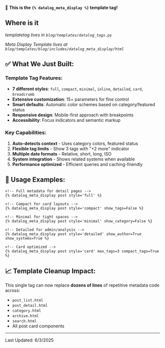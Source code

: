 🎉 **This is the `{% datalog_meta_display %}` template tag!**

## Where is it

*templatetag lives in `blog/templates/datalog_tags.py`*

*Meta Display Template lives at `blog/templates/blog/includes/datalog_meta_display/html`*

## ✅ **What We Just Built:**

### **Template Tag Features:**
- **7 different styles**: `full`, `compact`, `minimal`, `inline`, `detailed`, `card`, `breadcrumb`
- **Extensive customization**: 15+ parameters for fine control
- **Smart defaults**: Automatic color schemes based on category/featured status
- **Responsive design**: Mobile-first approach with breakpoints
- **Accessibility**: Focus indicators and semantic markup

### **Key Capabilities:**
1. **Auto-detects context** - Uses category colors, featured status
2. **Flexible tag limits** - Show 3 tags with "+2 more" indicator
3. **Multiple date formats** - Relative, short, long, ISO
4. **System integration** - Shows related systems when available
5. **Performance optimized** - Efficient queries and caching-friendly

## 🚀 **Usage Examples:**

```django
<!-- Full metadata for detail pages -->
{% datalog_meta_display post style='full' %}

<!-- Compact for card layouts -->
{% datalog_meta_display post style='compact' show_tags=False %}

<!-- Minimal for tight spaces -->
{% datalog_meta_display post style='minimal' show_category=False %}

<!-- Detailed for admin/analysis -->
{% datalog_meta_display post style='detailed' show_author=True show_systems=True %}

<!-- Card optimized -->
{% datalog_meta_display post style='card' max_tags=3 compact_tags=True %}
```

## 📈 **Template Cleanup Impact:**

This single tag can now replace **dozens of lines** of repetitive metadata code across:
- `post_list.html` 
- `post_detail.html`
- `category.html` 
- `archive.html`
- `search.html`
- All post card components

--------------------------------------

Last Updated: 6/3/2025